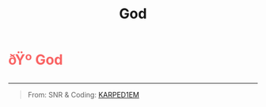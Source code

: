 ﻿---
lang: en-US
title: God
prev: Collector
next: Pirate
---

# <font color=#f96464>ðŸº <b>God</b></font> <Badge text="Chaos" type="tip" vertical="middle"/>
---

> From: SNR & Coding: [KARPED1EM](https://github.com/KARPED1EM)
